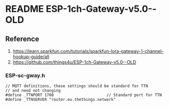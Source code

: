 # README ESP-1ch-Gateway-v5.0--OLD

## Reference
1. https://learn.sparkfun.com/tutorials/sparkfun-lora-gateway-1-channel-hookup-guide/all
2. https://github.com/things4u/ESP-1ch-Gateway-v5.0--OLD

### ESP-sc-gway.h
```
// MQTT definitions, these settings should be standard for TTN
// and need not changing
#define _TTNPORT 1700						// Standard port for TTN
#define _TTNSERVER "router.eu.thethings.network"
```
